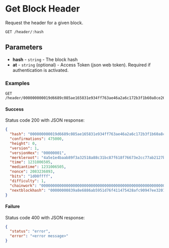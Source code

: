 # Get Block Header

Request the header for a given block.


```
GET /header/:hash
```

## Parameters
* **hash** - `string` - The block hash
* **at** - `string` (optional) - Access Token (json web token). Required if authentication is activated.

### Examples

```
GET /header/000000000019d6689c085ae165831e934ff763ae46a2a6c172b3f1b60a8ce26f
```

#### Success
Status code 200 with JSON response:
```json
{
  "hash": "000000000019d6689c085ae165831e934ff763ae46a2a6c172b3f1b60a8ce26f",
  "confirmations": 475000,
  "height": 0,
  "version": 1,
  "versionHex": "00000001",
  "merkleroot": "4a5e1e4baab89f3a32518a88c31bc87f618f76673e2cc77ab2127b7afdeda33b",
  "time": 1231006505,
  "mediantime": 1231006505,
  "nonce": 2083236893,
  "bits": "1d00ffff",
  "difficulty": 1,
  "chainwork": "0000000000000000000000000000000000000000000000000000000100010001",
  "nextblockhash": "00000000839a8e6886ab5951d76f411475428afc90947ee320161bbf18eb6048"
}
```

#### Failure
Status code 400 with JSON response:
```json
{
  "status": "error",
  "error": "<error message>"
}
```
